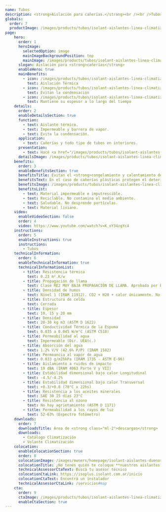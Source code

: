 ```yaml
---
name: Tubos
description: <strong>Aislación para cañerías.</strong><br /><br />Tubos de espuma termoplástica de celda cerrada de espesor 10 mm y diversos diámetros.
globals:
  order: 7
  productImage: /images/products/tubos/isolant-aislantes-linea-climatizacion-tubos-producto-rollo.png
page:
    hero:
      order: 1
      heroImage:
        selectedOption: image
        mainImageBackgroundPosition: top
        mainImage: /images/products/tubos/isolant-aislantes-linea-climatizacion-tubos-imagen-principal.jpg
      slogan: Aislación para <strong>cañerías</strong>
      enableHero: true
      mainBenefits:
        - icon: /images/products/tubos/isolant-aislantes-linea-climatizacion-tubos-beneficio-1.svg
          text: Aislación Térmica
        - icon: /images/products/tubos/isolant-aislantes-linea-climatizacion-tubos-beneficio-2.svg
          text: Evitan la condensación
        - icon: /images/products/tubos/isolant-aislantes-linea-climatizacion-tubos-beneficio-3.svg
          text: Mantiene su espesor a lo largo del tiempo
    details:
      order: 2
      enableDetailsSection: true
      function:
        - text: Aislante térmico.
        - text: Impermeable y barrera de vapor.
        - text: Evita la condensación.
      application:
        - text: Cañerías y todo tipo de tubos en interiores.
      presentation:
        - text: Hacé <a href="/images/products/tubos/isolant-aislantes-linea-climatizacion-tubos-presentaciones.png" target="_blank" rel="noopener noreferrer" class="font-bold">click acá</a> para ver todas las presentaciones disponibles
      detailsImage: /images/products/tubos/isolant-aislantes-linea-climatizacion-tubos-imagen-detalle.jpg
    benefits:
      order: 3
      enableBenefitsSection: true
      benefitsTitle: Evitan el <strong>congelamiento y calentamiento de la cañería</strong>
      benefitsText: En el caso de cañerías plásticas protegen el deterioro y lo aíslan térmicamente. Evitan la condensación sobre la cañería. Aumentan la eficacia de los sistemas de calefacción evitando las pérdidas de energía. Evitan las variaciones bruscas de temperatura, disminuyendo las dilataciones y contracciones de la cañería.
      benefitsImage: /images/products/tubos/isolant-aislantes-linea-climatizacion-tubos-beneficio-exclusivo.jpg
      benefitsList:
        - text: Material impermeable e imputrescible.
        - text: Reciclable. No contamina el medio ambiente.
        - text: Saludable. No desprende partículas.
        - text: Material liviano.
    video:
      enableVideoSection: false
      order: 4
      video: https://www.youtube.com/watch?v=K_oY34zgYc4
    instructions:
      order: 5
      enableInstructions: true
      instructions:
        - Tubos
    technicalInformation: 
      order: 6
      enableTechnicalInformation: true
      technicalInformationList:
        - title: Resistencia térmica
          text: 0.23 m².K/w
        - title: Propagación de llama
          text: Clase RE2 MUY BAJA PROPAGACIÓN DE LLAMA. Aprobada por Bomberos Argentina.
        - title: Densidad de humos
          text: Nivel 1 (IRAM 11912). CO2 + H20 + calor únicamente. No desprende gases envenenantes.
        - title: Estructura de celda
          text: Cerrada
        - title: Espesor
          text: 10, 15 y 20 mm
        - title: Densidad
          text: 20-30 kg m3 (ASTM D 1622)
        - title: Conductividad Térmica de la Espuma
          text: 0.035 a 0.045 W/m°C (ASTM C518)
        - title: Permeabilidad al agua
          text: Impermeable (Dir. UEAtc.)
        - title: Absorción del agua
          text: 1.2% V/V (42.6% P/P) (IRAM 1582)
        - title: Permeancia al vapor de agua
          text: 0.033 g/m2hkPa (IRAM 1735 - ASTM E-96)
        - title: Aislamiento a ruidos de impacto
          text: 19 dBA (IRAM 4063 Parte V y VII)
        - title: Estabilidad dimensional bajo calor Longitudinal
          text: -4.5/-4.2%
        - title: Estabilidad dimensional bajo calor Transversal
          text: +0.3/+0.8 (70°C x 22hs)
        - title: Resistencia a los aceites minerales
          text: SAE 30 15 días 23°C
        - title: Resistencia al ozono
          text: No hay agrietamiento (ASTM D 1171)
        - title: Permeabilidad a los rayos de luz
          text: 52-63% (Espectro fotómetro)
    downloads:
      order: 7
      downloadsTitle: Área de <strong class="ml-2">descargas</strong>
      downloads:
        - Catálogo Climatización
        - Volante Climatización
    colocation:
      enableColocationSection: true
      order: 8
      colocationImage: /images/owners/homepage/isolant-aislantes-duenos-e-inquilinos-isoplus-colocation.jpg
      colocationTitle: ¿No tenés quién te coloque **nuestros aislantes?**
      technicalAssessorCtaText: Buscá tu asesor técnico
      colocationCtaLink: https://isoplus.isolant.com.ar/inicio
      colocationCtaText: Encontrá un instalador
      technicalAssessorCtaLink: /servicios#map
    cta:
      order: 9
      ctaImage: /images/products/tubos/isolant-aislantes-linea-climatizacion-tubos-cta.jpg
      enableCtaSection: true
---
```

